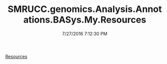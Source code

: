 ﻿---
title: SMRUCC.genomics.Analysis.Annotations.BASys.My.Resources
date: 7/27/2016 7:12:30 PM
---

[Resources](T-SMRUCC.genomics.Analysis.Annotations.BASys.My.Resources.Resources.html)

